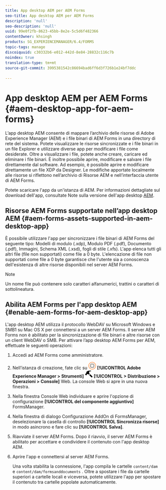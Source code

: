 ```yaml
---
title: App desktop AEM per AEM Forms
seo-title: App desktop AEM per AEM Forms
description: 'null'
seo-description: 'null'
uuid: 99e0f2fb-8623-45bb-8e2e-5c5d6f482366
contentOwner: khsingh
products: SG_EXPERIENCEMANAGER/6.4/FORMS
topic-tags: manage
discoiquuid: c30332b6-e012-442d-8e84-28832c116c7b
noindex: true
translation-type: tm+mt
source-git-commit: 3995381542c86694bad6ff6d3f726b1e24bf7ddc

---
```



# App desktop AEM per AEM Forms {#aem-desktop-app-for-aem-forms}

L’app desktop AEM consente di mappare l’archivio delle risorse di Adobe Experience Manager (AEM) e i file binari di AEM Forms in una directory di rete del sistema. Potete visualizzare le risorse sincronizzate e i file binari in un file Explorer e utilizzare diverse app per modificare i file come desiderate. Oltre a visualizzare i file, potete anche creare, caricare ed eliminare i file binari. È inoltre possibile aprire, modificare e salvare i file direttamente dal software. Ad esempio, è possibile aprire e modificare direttamente un file XDP da Designer. Le modifiche apportate localmente alle risorse si riflettono nell’archivio di Risorse AEM e nell’interfaccia utente di AEM Forms.

Potete scaricare l&#39;app da un&#39;istanza di AEM. Per informazioni dettagliate sul download dell&#39;app, consultate Note sulla versione dell&#39;app desktop [AEM](https://helpx.adobe.com/experience-manager/desktop-app/release-notes.html).

## Risorse AEM Forms supportate nell’app desktop AEM {#aem-forms-assets-supported-in-aem-desktop-app}

È possibile utilizzare l&#39;app per sincronizzare i file binari di AEM Forms del seguente tipo: Modelli di modulo (.xdp), Modulo PDF (.pdf), Documento (.pdf), Immagini, Schema XML (.xsd), fogli di stile (.xfs). L&#39;app elenca tutti gli altri file (file non supportati) come file a 0 byte. L&#39;elencazione di file non supportati come file a 0 byte garantisce che l&#39;utente sia a conoscenza dell&#39;esistenza di altre risorse disponibili nel server AEM Forms.

>[!NOTE]
>
>Un nome file può contenere solo caratteri alfanumerici, trattini o caratteri di sottolineatura.

## Abilita AEM Forms per l&#39;app desktop AEM {#enable-aem-forms-for-aem-desktop-app}

L&#39;app desktop AEM utilizza il protocollo WebDAV su Microsoft Windows e SMB1 su Mac OS X per connettersi a un server AEM Forms. Il server AEM Forms non è abilitato per la sincronizzazione di file binari e altre risorse con un client WebDAV o SMB. Per attivare l’app desktop AEM Forms per AEM, effettuate le seguenti operazioni:

1. Accedi ad AEM Forms come amministratore.
1. Nell’istanza di creazione, fate clic su ![adobeexperienceemanager](assets/adobeexperiencemanager.png) **[!UICONTROL Adobe Experience Manager > Strumenti]** ![martello](assets/hammer.png) **[!UICONTROL > Distribuzione > Operazioni > Console]** Web. La console Web si apre in una nuova finestra.
1. Nella finestra Console Web individuare e aprire l&#39;opzione di configurazione **[!UICONTROL del componente aggiuntivo]** FormsManager.
1. Nella finestra di dialogo Configurazione AddOn di FormsManager, deselezionare la casella di controllo **[!UICONTROL Sincronizza risorse]** in modo asincrono e fare clic su **[!UICONTROL Salva]**.
1. Riavviate il server AEM Forms. Dopo il riavvio, il server AEM Forms è abilitato per accettare e condividere il contenuto con l&#39;app desktop AEM.
1. Aprire l&#39;app e connettersi al server AEM Forms.

   Una volta stabilita la connessione, l&#39;app compila le cartelle `content/dam` e `content/dam/formsanddocuments` . Oltre a spostare i file da cartelle superiori a cartelle locali e viceversa, potete utilizzare l&#39;app per spostare il contenuto tra cartelle popolate automaticamente.

